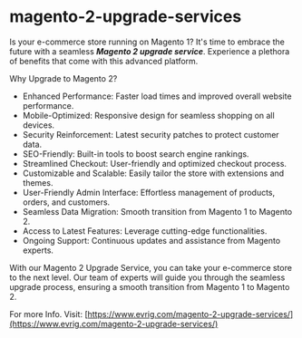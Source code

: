 # magento-2-upgrade-services
Is your e-commerce store running on Magento 1? It's time to embrace the future with a seamless ***Magento 2 upgrade service***. Experience a plethora of benefits that come with this advanced platform.

Why Upgrade to Magento 2?

* Enhanced Performance: Faster load times and improved overall website performance.
* Mobile-Optimized: Responsive design for seamless shopping on all devices.
* Security Reinforcement: Latest security patches to protect customer data.
* SEO-Friendly: Built-in tools to boost search engine rankings.
* Streamlined Checkout: User-friendly and optimized checkout process.
* Customizable and Scalable: Easily tailor the store with extensions and themes.
* User-Friendly Admin Interface: Effortless management of products, orders, and customers.
* Seamless Data Migration: Smooth transition from Magento 1 to Magento 2.
* Access to Latest Features: Leverage cutting-edge functionalities.
* Ongoing Support: Continuous updates and assistance from Magento experts.

With our Magento 2 Upgrade Service, you can take your e-commerce store to the next level. Our team of experts will guide you through the seamless upgrade process, ensuring a smooth transition from Magento 1 to Magento 2.

For more Info. Visit:  [https://www.evrig.com/magento-2-upgrade-services/](https://www.evrig.com/magento-2-upgrade-services/)
 
